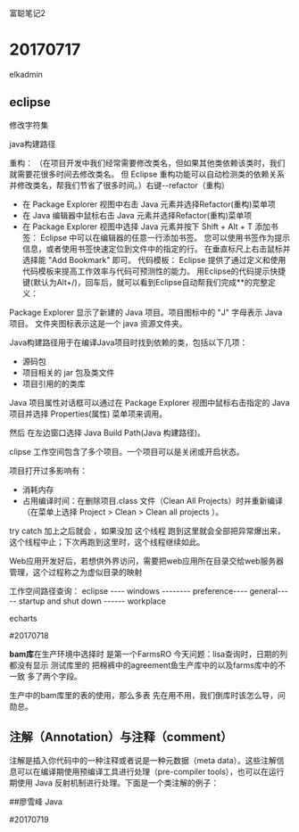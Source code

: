 富聪笔记2

# 20170717


elkadmin


## eclipse

修改字符集

java构建路径

重构：
（在项目开发中我们经常需要修改类名，但如果其他类依赖该类时，我们就需要花很多时间去修改类名。
但 Eclipse 重构功能可以自动检测类的依赖关系并修改类名，帮我们节省了很多时间。）右键--refactor（重构）
- 在 Package Explorer 视图中右击 Java 元素并选择Refactor(重构)菜单项
- 在 Java 编辑器中鼠标右击 Java 元素并选择Refactor(重构)菜单项
- 在 Package Explorer 视图中选择 Java 元素并按下 Shift + Alt + T
添加书签：
Eclipse 中可以在编辑器的任意一行添加书签。 您可以使用书签作为提示信息，或者使用书签快速定位到文件中的指定的行。
在垂直标尺上右击鼠标并选择能 "Add Bookmark" 即可。
代码模板：
Eclipse 提供了通过定义和使用代码模板来提高工作效率与代码可预测性的能力。
用Eclipse的代码提示快捷键(默认为Alt+/)，回车后，就可以看到Eclipse自动帮我们完成\*\*的完整定义：

Package Explorer 显示了新建的 Java 项目。项目图标中的 "J" 字母表示 Java 项目。 文件夹图标表示这是一个 java 资源文件夹。



Java构建路径用于在编译Java项目时找到依赖的类，包括以下几项：

- 源码包
- 项目相关的 jar 包及类文件
- 项目引用的的类库

Java 项目属性对话框可以通过在 Package Explorer 视图中鼠标右击指定的 Java 项目并选择 Properties(属性) 菜单项来调用。

然后 在左边窗口选择 Java Build Path(Java 构建路径)。



clipse 工作空间包含了多个项目。一个项目可以是关闭或开启状态。

项目打开过多影响有：

- 消耗内存
- 占用编译时间：在删除项目.class 文件（Clean All Projects）时并重新编译（在菜单上选择 Project > Clean > Clean all projects ）。


try catch 加上之后就会 ，如果没加 这个线程 跑到这里就会全部把异常爆出来，这个线程中止；下次再跑到这里时，这个线程继续如此。



Web应用开发好后，若想供外界访问，需要把web应用所在目录交给web服务器管理，这个过程称之为虚似目录的映射



工作空间路径查询：
eclipse ---- windows -------- preference---- general----- startup and shut down ------ workplace 



echarts



#20170718


**bam库**在生产环境中选择时 是第一个FarmsRO
今天问题：lisa查询时，日期的列都没有显示
测试库里的 把棉裤中的agreement鱼生产库中的以及farms库中的不一致 多了两个字段。

生产中的bam库里的表的使用，那么多表 先在用不用，我们倒库时该怎么导，问勋总。




## 注解（Annotation）与注释（comment）

注解是插入你代码中的一种注释或者说是一种元数据（meta data）。这些注解信息可以在编译期使用预编译工具进行处理（pre-compiler tools），也可以在运行期使用 Java 反射机制进行处理。下面是一个类注解的例子：




##廖雪峰 Java











#20170719






